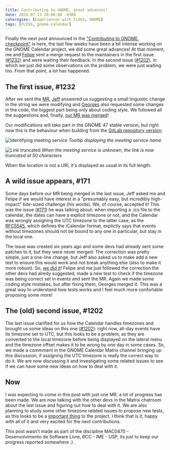 ```yaml
---
title: Contributing to GNOME, great advances!
date: 2024-07-13 20:00:00 -0300
caterogies: [Experiences with FLOSS, GNOME]
tags: [FLOSS, gnome-calendar]
---
```


Finally the next post announced in the ["Contributing to GNOME, checkpoint"](https://otavioolsilva.github.io/posts/contributing-to-gnome-2/) is here, the last few weeks have been a bit intense working on the GNOME Calendar project, we did some great advances! At that moment, me and [Felipe](https://felipeanibal.github.io/) sent a merge request to the maintainers in the first issue ([#1232](https://gitlab.gnome.org/GNOME/gnome-calendar/-/issues/1232)) and were waiting their feedback. In the second issue ([#1202](https://gitlab.gnome.org/GNOME/gnome-calendar/-/issues/1202)), in which we just did some observations on the problem, we were just waiting too. From that point, a lot has happened.

## The first issue, #1232

After we sent the [MR](https://gitlab.gnome.org/GNOME/gnome-calendar/-/merge_requests/453), [Jeff](https://gitlab.gnome.org/jfft) answered us suggesting a small linguistic change in the string we were modifying and [Georges](https://gitlab.gnome.org/feaneron) also requested some changes in the code, the biggest part being only about coding style. We followed all the suggestions and, finally, [our MR was merged](https://gitlab.gnome.org/GNOME/gnome-calendar/-/commit/f3359d0246a413727277da88d4d193b3a002882b)!

Our modifications will take part in the GNOME 47 stable version, but right now this is the behaviour when building from the [GitLab repository version](https://gitlab.gnome.org/GNOME/gnome-calendar):

![Identifying meeting service](https://i.imgur.com/uSkuS3p.png)
_Tooltip displaying the meeting service name_

![Link truncated](https://i.imgur.com/tV1vEzu.png)
_When the meeting service is unknown, the link is now truncated at 50 characters_

When the location is not a URI, it's displayed as usual in its full length.

## A wild issue appears, #171

Some days before our MR being merged in the last issue, Jeff asked me and Felipe if we would have interest in a "presumably easy, but incredibly high-impact" bite-sized challenge (his words). We, of course, accepted it! This was the issue ([#171](https://gitlab.gnome.org/GNOME/gnome-calendar/-/issues/171)) he was talking about: when importing a .ics file to the calendar, the dates can have a explicit timezone or not, and the Calendar was wrongly assigning the UTC timezone to the latter case, as the [RFC5545](https://datatracker.ietf.org/doc/html/rfc5545), which defines the iCalendar format, explictly says that events without timezones should not be bound to any one in particular, but stay in the local one.

The issue was created six years ago and some devs had already sent some patches to it, but they were never merged. The correction was pretty simple, just a one-line change, but Jeff also asked us to make add a new test to ensure this would work and not break anything else (also to make it more robust). So, [we did it](https://gitlab.gnome.org/GNOME/gnome-calendar/-/merge_requests/460)! Felipe and me just followed the correction the other devs had alredy suggested, made a new test to check if the timezone was being correct set in events and sent the MR. Again we made some coding style mistakes, but after fixing them, Georges merged it. This was a great way to understand how tests works and I feel much more confortable proposing some more!

## The (old) second issue, #1202

The last issue clarified for us how the Calendar handles timezones and brought us some ideas on this one ([#1202](https://gitlab.gnome.org/GNOME/gnome-calendar/-/issues/1202)): right now, all-day events have its timezone set to UTC, but this looks to be a problem, as they are converted to the local timezone before being displayed on the lateral menu and the timezone offset makes it to be wrong by one day in some cases. So, we made a commment in the GNOME Calendar Matrix channel bringing up this discussion, if assigning the UTC timezone is really the correct way to do it. We are now discussing it and investigating some related issues to see if we can have some new ideas on how to deal with it.

## Now

I was expecting to come in this post with just one MR, a lot of progress has been made. We are now talking with the other devs in the Matrix chatroom about the last issue and figuring out how to deal with it. We are also planning to study some other timezone related issues to propose new tests, as this looks to be a [important thing](https://gitlab.gnome.org/GNOME/gnome-calendar/-/issues/1093) to the project. I think that is it, happy with all of it and very excited for the next contributions.

This post wasn't made as part of the discipline MAC0470 - Desenvolvimento de Software Livre, BCC - IME - USP, its just to keep our progress reported somewhere :) .

